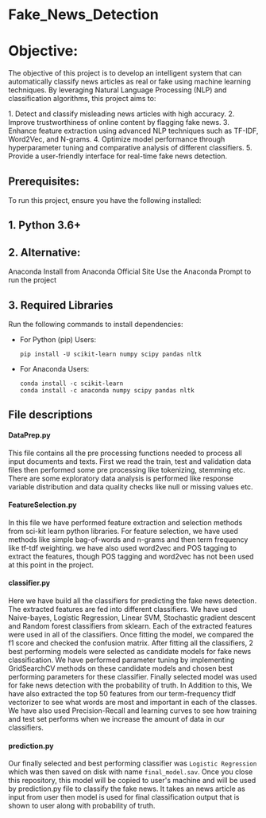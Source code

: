 # Fake_News_Detection
<h1> Objective: </h1>
<p> The objective of this project is to develop an intelligent system that can automatically classify news articles as real or fake using machine learning techniques. By leveraging Natural Language Processing (NLP) and classification algorithms, this project aims to: </p>
<p> 1. Detect and classify misleading news articles with high accuracy.
    2. Improve trustworthiness of online content by flagging fake news.
    3. Enhance feature extraction using advanced NLP techniques such as TF-IDF, Word2Vec, and N-grams.
    4. Optimize model performance through hyperparameter tuning and comparative analysis of different classifiers.
    5. Provide a user-friendly interface for real-time fake news detection.</p>
<h2> Prerequisites: </h2>
<p>To run this project, ensure you have the following installed:</p>
<h2>1. Python 3.6+ </h2>
<h2>2. Alternative:</h2> Anaconda 
Install from Anaconda Official Site
Use the Anaconda Prompt to run the project
<h2>3. Required Libraries</h2>
Run the following commands to install dependencies:
<ul>
  <li>For Python (pip) Users:</li>
  
    pip install -U scikit-learn numpy scipy pandas nltk
    
  <li>For Anaconda Users:</li>
      
    conda install -c scikit-learn
    conda install -c anaconda numpy scipy pandas nltk
</ul>
<h2> File descriptions </h2>

#### DataPrep.py
This file contains all the pre processing functions needed to process all input documents and texts. First we read the train, test and validation data files then performed some pre processing like tokenizing, stemming etc. There are some exploratory data analysis is performed like response variable distribution and data quality checks like null or missing values etc.

#### FeatureSelection.py
In this file we have performed feature extraction and selection methods from sci-kit learn python libraries. For feature selection, we have used methods like simple bag-of-words and n-grams and then term frequency like tf-tdf weighting. we have also used word2vec and POS tagging to extract the features, though POS tagging and word2vec has not been used at this point in the project.

#### classifier.py
Here we have build all the classifiers for predicting the fake news detection. The extracted features are fed into different classifiers. We have used Naive-bayes, Logistic Regression, Linear SVM, Stochastic gradient descent and Random forest classifiers from sklearn. Each of the extracted features were used in all of the classifiers. Once fitting the model, we compared the f1 score and checked the confusion matrix. After fitting all the classifiers, 2 best performing models were selected as candidate models for fake news classification. We have performed parameter tuning by implementing GridSearchCV methods on these candidate models and chosen best performing parameters for these classifier. Finally selected model was used for fake news detection with the probability of truth. In Addition to this, We have also extracted the top 50 features from our term-frequency tfidf vectorizer to see what words are most and important in each of the classes. We have also used Precision-Recall and learning curves to see how training and test set performs when we increase the amount of data in our classifiers.

#### prediction.py
Our finally selected and best performing classifier was ```Logistic Regression``` which was then saved on disk with name ```final_model.sav```. Once you close this repository, this model will be copied to user's machine and will be used by prediction.py file to classify the fake news. It takes an news article as input from user then model is used for final classification output that is shown to user along with probability of truth.

  
